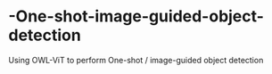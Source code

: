# -One-shot-image-guided-object-detection
Using OWL-ViT to perform One-shot / image-guided object detection
